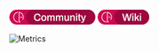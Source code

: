 [![Community](https://raw.githubusercontent.com/CorellanStoma/CorellanStoma/master/shields/community.png)](https://discord.gg/8W8E39Z)
[![Wiki](https://raw.githubusercontent.com/CorellanStoma/CorellanStoma/master/shields/wiki.png)](https://crearts.wiki/)

![Metrics](https://metrics.lecoq.io/CorellanStoma?template=classic&base.header=0&base.activity=0&base.community=0&base.metadata=0&introduction=1&people=1&introduction.title=true&people.limit=16&people.size=30&people.types=followers%2C%20following&people.identicons=false&people.shuffle=false&config.timezone=Europe%2FBerlin&config.twemoji=true&config.padding=12%25%2C%2016%25)
